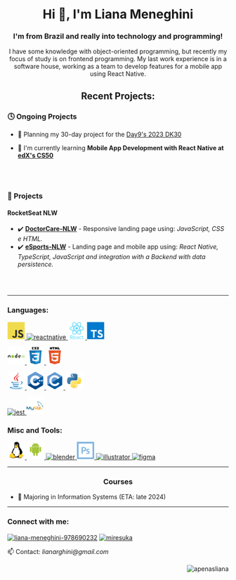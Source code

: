 <h1 align="center">Hi 👋, I'm Liana Meneghini</h1>
<h3 align="center">I'm from Brazil and really into technology and programming!</h3>
<p align="center"> I have some knowledge with object-oriented programming, but recently my focus of study is on frontend programming. My last work experience is in a software house, working as a team to develop features for a mobile app using React Native.<p>

   
   
   
<h2 align="center">Recent Projects:</h2>



<h3 align="left">🕓 Ongoing Projects</h3>

- 🌱 Planning my 30-day project for the [Day9's 2023 DK30](https://day9.tv/dk30-about)

- 🌱 I'm currently learning **Mobile App Development with React Native at [edX's CS50](https://www.edx.org/course/cs50s-mobile-app-development-with-react-native?index=product&queryID=d1a6b05e091136234fb2b2598c99b4d0&position=1&v=2&linked_from=autocomplete&c=autocomplete)**
<br><br><br><br>
<h3 align="left">🏁 Projects</h3>


<h4 align="left">RocketSeat NLW</h4>

- ✔️ **[DoctorCare-NLW](https://apenasliana.github.io/Rocketseat/nlw-Trilha_Origin/nlw-DoctorCare/)** - Responsive landing page using: *JavaScript, CSS e HTML.*
- ✔️ **[eSports-NLW](https://github.com/apenasliana/Rocketseat-NLW-eSports)** - Landing page and mobile app using: *React Native, TypeScript, JavaScript and integration with a Backend with data persistence.*








<br><br>
_________________________






<h3 align="left">Languages:</h3>
<p align="left">  
   
   <a href="https://developer.mozilla.org/en-US/docs/Web/JavaScript" target="_blank" rel="noreferrer"> <img src="https://raw.githubusercontent.com/devicons/devicon/master/icons/javascript/javascript-original.svg" alt="javascript" width="40" height="40"/> </a> <a href="https://reactnative.dev/" target="_blank" rel="noreferrer"> <img src="https://reactnative.dev/img/header_logo.svg" alt="reactnative" width="40" height="40"/> </a> <a href="https://reactjs.org/" target="_blank" rel="noreferrer"> <img src="https://raw.githubusercontent.com/devicons/devicon/master/icons/react/react-original-wordmark.svg" alt="react" width="40" height="40"/> </a> <a href="https://www.typescriptlang.org/" target="_blank" rel="noreferrer"> <img src="https://raw.githubusercontent.com/devicons/devicon/master/icons/typescript/typescript-original.svg" alt="typescript" width="40" height="40"/> </a>
   
   
   <a href="https://nodejs.org" target="_blank" rel="noreferrer"> <img src="https://raw.githubusercontent.com/devicons/devicon/master/icons/nodejs/nodejs-original-wordmark.svg" alt="nodejs" width="40" height="40"/> </a> <a href="https://www.w3schools.com/css/" target="_blank" rel="noreferrer"> <img src="https://raw.githubusercontent.com/devicons/devicon/master/icons/css3/css3-original-wordmark.svg" alt="css3" width="40" height="40"/> </a> <a href="https://www.w3.org/html/" target="_blank" rel="noreferrer"> <img src="https://raw.githubusercontent.com/devicons/devicon/master/icons/html5/html5-original-wordmark.svg" alt="html5" width="40" height="40"/> </a> 
   
   
   <a href="https://www.java.com" target="_blank" rel="noreferrer"> <img src="https://raw.githubusercontent.com/devicons/devicon/master/icons/java/java-original.svg" alt="java" width="40" height="40"/> </a> <a href="https://www.w3schools.com/cpp/" target="_blank" rel="noreferrer"> <img src="https://raw.githubusercontent.com/devicons/devicon/master/icons/cplusplus/cplusplus-original.svg" alt="cplusplus" width="40" height="40"/> </a> <a href="https://www.cprogramming.com/" target="_blank" rel="noreferrer"> <img src="https://raw.githubusercontent.com/devicons/devicon/master/icons/c/c-original.svg" alt="c" width="40" height="40"/> </a> <a href="https://www.python.org" target="_blank" rel="noreferrer"> <img src="https://raw.githubusercontent.com/devicons/devicon/master/icons/python/python-original.svg" alt="python" width="40" height="40"/> </a> 
   
<a href="https://jestjs.io" target="_blank" rel="noreferrer"> <img src="https://www.vectorlogo.zone/logos/jestjsio/jestjsio-icon.svg" alt="jest" width="40" height="40"/>  </a> <a href="https://www.mysql.com/" target="_blank" rel="noreferrer"> <img src="https://raw.githubusercontent.com/devicons/devicon/master/icons/mysql/mysql-original-wordmark.svg" alt="mysql" width="40" height="40"/> </a> 
   
   
   
   
   



</p>




<h3 align="left">Misc and Tools:</h3>
<p align="left"> <a href="https://www.linux.org/" target="_blank" rel="noreferrer"> <img src="https://raw.githubusercontent.com/devicons/devicon/master/icons/linux/linux-original.svg" alt="linux" width="40" height="40"/> </a> <a href="https://developer.android.com" target="_blank" rel="noreferrer"> <img src="https://raw.githubusercontent.com/devicons/devicon/master/icons/android/android-original-wordmark.svg" alt="android" width="40" height="40"/> </a>   <a href="https://www.blender.org/" target="_blank" rel="noreferrer"> <img src="https://download.blender.org/branding/community/blender_community_badge_white.svg" alt="blender" width="40" height="40"/> </a> <a href="https://www.photoshop.com/en" target="_blank" rel="noreferrer"> <img src="https://raw.githubusercontent.com/devicons/devicon/master/icons/photoshop/photoshop-line.svg" alt="photoshop" width="40" height="40"/> </a> <a href="https://www.adobe.com/in/products/illustrator.html" target="_blank" rel="noreferrer"> <img src="https://www.vectorlogo.zone/logos/adobe_illustrator/adobe_illustrator-icon.svg" alt="illustrator" width="40" height="40"/> </a> <a href="https://www.figma.com/" target="_blank" rel="noreferrer"> <img src="https://www.vectorlogo.zone/logos/figma/figma-icon.svg" alt="figma" width="40" height="40"/> </a>
   
</p>

__________
<h3 align="center">Courses</h3>

- 🌱 Majoring in Information Systems  (ETA: late 2024)


__________
<h3 align=>Connect with me:</h3>
   
<div align="left" >
<p align="left">
   <a href="https://linkedin.com/in/liana-meneghini-978690232" target="blank"><img align="center" src="https://raw.githubusercontent.com/rahuldkjain/github-profile-readme-generator/master/src/images/icons/Social/linked-in-alt.svg" alt="liana-meneghini-978690232" height="30" width="40" /></a>
<a href="https://www.leetcode.com/miresuka" target="blank"><img align="center" src="https://raw.githubusercontent.com/rahuldkjain/github-profile-readme-generator/master/src/images/icons/Social/leet-code.svg" alt="miresuka" height="30" width="40" /></a>
</p>
<p>📫 Contact: <i>lianarghini@gmail.com</i></p>
</div>
<div align="right" >
<p>&nbsp;<img align="center" src="https://github-readme-stats.vercel.app/api?username=apenasliana&show_icons=true&locale=en" alt="apenasliana" /></p>
</div>
